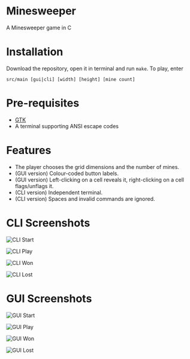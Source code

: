 # Minesweeper
A Minesweeper game in C

# Installation
Download the repository, open it in terminal and run `make`. To play, enter 

`src/main [gui|cli] [width] [height] [mine count]`

# Pre-requisites

- [GTK](https://www.gtk.org)
- A terminal supporting ANSI escape codes

# Features
- The player chooses the grid dimensions and the number of mines.
- (GUI version) Colour-coded button labels.
- (GUI version) Left-clicking on a cell reveals it, right-clicking on a cell flags/unflags it.
- (CLI version) Independent terminal.
- (CLI version) Spaces and invalid commands are ignored.

# CLI Screenshots
![CLI Start](screenshots/cli_start.png)

![CLI Play](screenshots/cli_play.png)

![CLI Won](screenshots/cli_won.png)

![CLI Lost](screenshots/cli_lost.png)

# GUI Screenshots
![GUI Start](screenshots/gui_start.png)

![GUI Play](screenshots/gui_play.png)

![GUI Won](screenshots/gui_won.png)

![GUI Lost](screenshots/gui_lost.png)
